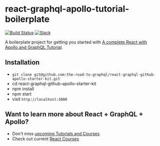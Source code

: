# react-graphql-apollo-tutorial-boilerplate

[![Build Status](https://travis-ci.org/the-road-to-graphql/react-graphql-github-apollo-starter-kit.svg?branch=master)](https://travis-ci.org/the-road-to-graphql/react-graphql-github-apollo-starter-kit) [![Slack](https://slack-the-road-to-learn-react.wieruch.com/badge.svg)](https://slack-the-road-to-learn-react.wieruch.com/)

A boilerplate project for getting you started with [A complete React with Apollo and GraphQL Tutorial](https://www.robinwieruch.de/react-graphql-apollo-tutorial).

## Installation

* `git clone git@github.com:the-road-to-graphql/react-graphql-github-apollo-starter-kit.git`
* cd react-graphql-github-apollo-starter-kit
* npm install
* npm start
* visit `http://localhost:3000`

## Want to learn more about React + GraphQL + Apollo?

* Don't miss [upcoming Tutorials and Courses](https://www.getrevue.co/profile/rwieruch)
* Check out current [React Courses](https://roadtoreact.com)
